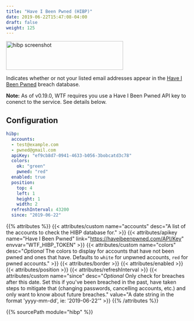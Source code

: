 ```yaml
---
title: "Have I Been Pwned (HIBP)"
date: 2019-06-22T15:47:08-04:00
draft: false
weight: 125
---
```


<img class="screenshot" src="/imgs/modules/hibp.png" width="320" height="79" alt="hibp screenshot" />

Indicates whether or not your listed email addresses appear in the [Have I Been Pwned](https://haveibeenpwned.com) breach database.

**Note:** As of v0.19.0, WTF requires you use a Have I Been Pwned API key to conenct to the service. See details below.

## Configuration

```yaml
hibp:
  accounts:
  - test@example.com
  - pwned@gmail.com
  apiKey: "ef9cb8d7-0941-4633-b056-3bobcatd3c78"
  colors:
    ok: "green"
    pwned: "red"
  enabled: true
  position:
    top: 4
    left: 1
    height: 1
    width: 2
  refreshInterval: 43200
  since: "2019-06-22"
```

{{% attributes %}}
  {{< attributes/custom name="accounts" desc="A list of the accounts to check the HIBP database for." >}}
  {{< attributes/apikey name="Have I Been Pwned" link="https://haveibeenpwned.com/API/Key" envvar="WTF_HIBP_TOKEN" >}}
  {{< attributes/custom name="colors" desc="_Optional_ The colors to display for accounts that have not been pwned and ones that have. Defaults to `white` for unpwned accounts, `red` for pwned accounts." >}}
  {{< attributes/border >}}
  {{< attributes/enabled >}}
  {{< attributes/position >}}
  {{< attributes/refreshInterval >}}
  {{< attributes/custom name="since" desc="_Optional_ Only check for breaches after this date. Set this if you've been breached in the past, have taken steps to mitigate that (changing passwords, cancelling accounts, etc.) and only want to know about future breaches." value="A date string in the format 'yyyy-mm-dd', ie: '2019-06-22'" >}}
{{% /attributes %}}

{{% sourcePath module="hibp" %}}
